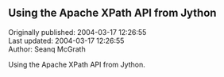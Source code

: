 ## Using the  Apache XPath API from Jython  
Originally published: 2004-03-17 12:26:55  
Last updated: 2004-03-17 12:26:55  
Author: Seanq McGrath  
  
Using the Apache XPath API from Jython.